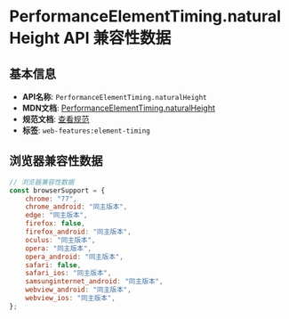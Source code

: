 # PerformanceElementTiming.naturalHeight API 兼容性数据

## 基本信息

- **API名称**: `PerformanceElementTiming.naturalHeight`
- **MDN文档**: [PerformanceElementTiming.naturalHeight](https://developer.mozilla.org/docs/Web/API/PerformanceElementTiming/naturalHeight)
- **规范文档**: [查看规范](https://w3c.github.io/element-timing/#dom-performanceelementtiming-naturalheight)
- **标签**: `web-features:element-timing`

## 浏览器兼容性数据

```javascript
// 浏览器兼容性数据
const browserSupport = {
    chrome: "77",
    chrome_android: "同主版本",
    edge: "同主版本",
    firefox: false,
    firefox_android: "同主版本",
    oculus: "同主版本",
    opera: "同主版本",
    opera_android: "同主版本",
    safari: false,
    safari_ios: "同主版本",
    samsunginternet_android: "同主版本",
    webview_android: "同主版本",
    webview_ios: "同主版本",
};

```

